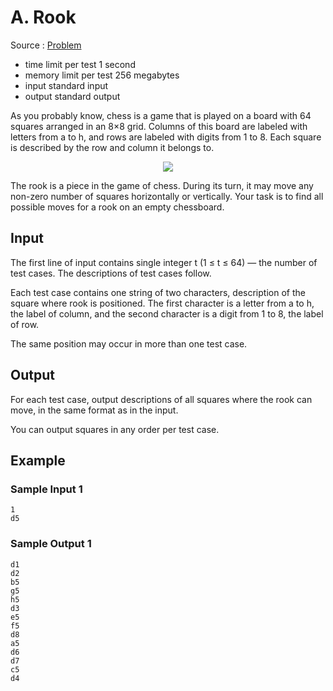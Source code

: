 # A. Rook

Source : [Problem](https://codeforces.com/problemset/problem/1907/A)

- time limit per test 1 second
- memory limit per test 256 megabytes
- input standard input
- output standard output

As you probably know, chess is a game that is played on a board with 64 squares arranged in an 8×8 grid. Columns of this board are labeled with letters from a to h, and rows are labeled with digits from 1 to 8. Each square is described by the row and column it belongs to.

<p align="center"><img src="https://espresso.codeforces.com/1c4decab4bd3b54908882afbdc0546269ef03ded.png"></p>

The rook is a piece in the game of chess. During its turn, it may move any non-zero number of squares horizontally or vertically. Your task is to find all possible moves for a rook on an empty chessboard.

## Input

The first line of input contains single integer t (1 ≤ t ≤ 64) — the number of test cases. The descriptions of test cases follow.

Each test case contains one string of two characters, description of the square where rook is positioned. The first character is a letter from a to h, the label of column, and the second character is a digit from 1 to 8, the label of row.

The same position may occur in more than one test case.

## Output

For each test case, output descriptions of all squares where the rook can move, in the same format as in the input.

You can output squares in any order per test case.

## Example

### Sample Input 1

    1
    d5

### Sample Output 1

    d1
    d2
    b5
    g5
    h5
    d3
    e5
    f5
    d8
    a5
    d6
    d7
    c5
    d4
